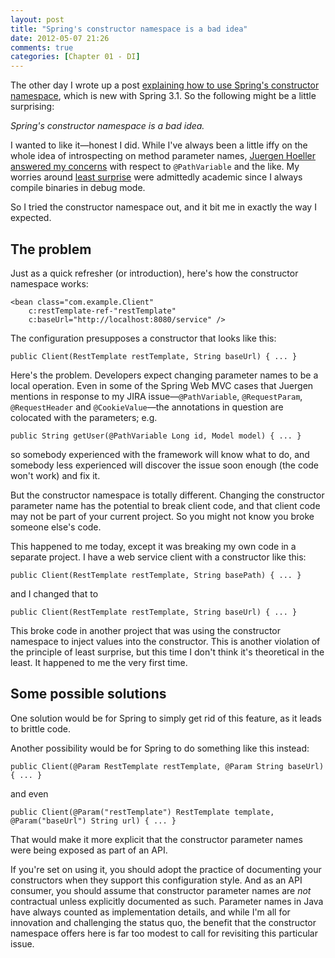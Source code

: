 ```yaml
---
layout: post
title: "Spring's constructor namespace is a bad idea"
date: 2012-05-07 21:26
comments: true
categories: [Chapter 01 - DI]
---
```

The other day I wrote up a post [explaining how to use Spring's constructor namespace](http://springinpractice.com/2012/04/26/the-spring-constructor-namespace-and-some-deep-thoughts/), which is new with Spring 3.1. So the following might be a little surprising:

*Spring's constructor namespace is a bad idea.*

I wanted to like it&mdash;honest I did. While I've always been a little iffy on the whole idea of introspecting on method parameter names, [Juergen Hoeller answered my concerns](https://issues.springsource.org/browse/SPR-6500?page=com.atlassian.jira.plugin.system.issuetabpanels:all-tabpanel) with respect to `@PathVariable` and the like. My worries around [least surprise](http://en.wikipedia.org/wiki/Principle_of_least_astonishment) were admittedly academic since I always compile binaries in debug mode.

So I tried the constructor namespace out, and it bit me in exactly the way I expected.

<!-- more -->

The problem
-----------

Just as a quick refresher (or introduction), here's how the constructor namespace works:

    <bean class="com.example.Client"
        c:restTemplate-ref-"restTemplate"
        c:baseUrl="http://localhost:8080/service" />

The configuration presupposes a constructor that looks like this:

    public Client(RestTemplate restTemplate, String baseUrl) { ... }

Here's the problem. Developers expect changing parameter names to be a local operation. Even in some of the Spring Web MVC cases that Juergen mentions in response to my JIRA issue&mdash;`@PathVariable`, `@RequestParam`, `@RequestHeader` and `@CookieValue`&mdash;the annotations in question are colocated with the parameters; e.g.

    public String getUser(@PathVariable Long id, Model model) { ... }

so somebody experienced with the framework will know what to do, and somebody less experienced will discover the issue soon enough (the code won't work) and fix it.

But the constructor namespace is totally different. Changing the constructor parameter name has the potential to break client code, and that client code may not be part of your current project. So you might not know you broke someone else's code.

This happened to me today, except it was breaking my own code in a separate project. I have a web service client with a constructor like this:

    public Client(RestTemplate restTemplate, String basePath) { ... }

and I changed that to

    public Client(RestTemplate restTemplate, String baseUrl) { ... }

This broke code in another project that was using the constructor namespace to inject values into the constructor. This is another violation of the principle of least surprise, but this time I don't think it's theoretical in the least. It happened to me the very first time.

Some possible solutions
-----------------------

One solution would be for Spring to simply get rid of this feature, as it leads to brittle code.

Another possibility would be for Spring to do something like this instead:

    public Client(@Param RestTemplate restTemplate, @Param String baseUrl) { ... }

and even

    public Client(@Param("restTemplate") RestTemplate template, @Param("baseUrl") String url) { ... }

That would make it more explicit that the constructor parameter names were being exposed as part of an API.

If you're set on using it, you should adopt the practice of documenting your constructors when they support this configuration style. And as an API consumer, you should assume that constructor parameter names are <em>not</em> contractual unless explicitly documented as such. Parameter names in Java have always counted as implementation details, and while I'm all for innovation and challenging the status quo, the benefit that the constructor namespace offers here is far too modest to call for revisiting this particular issue.
